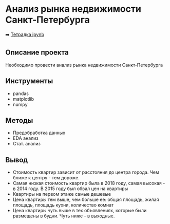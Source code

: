 # Анализ рынка недвижимости Санкт-Петербурга

➡️ [Тетрадка ipynb](https://github.com/mechfil/yandex_practicum/blob/main/Real%20estate%20market/Real%20estate%20market.ipynb)

## Описание проекта
Необходимо провести анализ рынка недвижимости Санкт-Петербурга

## Инструменты
- pandas
- matplotlib
- numpy

## Методы
- Предобработка данных
- EDA анализ
- Стат. анализ

## Вывод
- Cтоимость квартир зависит от расстояния до центра города. Чем ближе к центру - тем дороже.
- Самая низкая стоимость квартир была в 2018 году, самая высокая - в 2014 году. В 2015 году был обвал цен на квартиры
- Квартиры на первом этаже самые дешевые
- Цена квартиры тем выше, чем больше ее: общая площадь, жилая площадь, площадь кухни, количество комнат
- Цена квартиры чуть выше в тех объявлениях, которые были размещены в будни. Чуть ниже - в выходные.